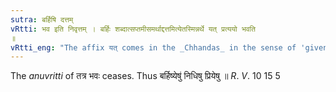 ```yaml
---
sutra: बर्हिषि दत्तम्
vRtti: भव इति निवृत्तम् । बर्हिः शब्दात्सप्तमीसमर्थाद्दत्तमित्येतस्मिन्नर्थे यत् प्रत्ययो भवति
॥
vRtti_eng: "The affix यत् comes in the _Chhandas_ in the sense of 'given', after the word '_barhis_' in the 7th. case in construction."
---
```

The _anuvritti_ of तत्र भवः ceases. Thus बर्हिष्येषु॑ निधिषु प्रियेषु ॥ _R_. _V_. 10 15 5
